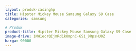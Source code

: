 ```yaml
---
layout: produk-casinghp
title: Hipster Mickey Mouse Samsung Galaxy S9 Case
categories: samsung

# Produk
product-title: Hipster Mickey Mouse Samsung Galaxy S9 Case
image-drive: 1NW1ecrQIjmRd1k8mpnC-GS1_9RpsHU0Z
harga: 90000
---
```

